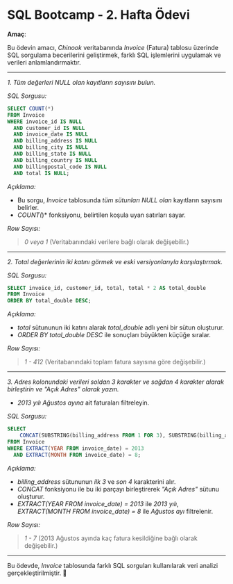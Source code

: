 # SQL Bootcamp - 2. Hafta Ödevi  

**Amaç**:

Bu ödevin amacı, *Chinook* veritabanında *Invoice* (Fatura) tablosu üzerinde SQL sorgulama becerilerini geliştirmek, farklı SQL işlemlerini uygulamak ve verileri anlamlandırmaktır.  

---

*1. Tüm değerleri NULL olan kayıtların sayısını bulun.*  

*SQL Sorgusu:*  
```sql
SELECT COUNT(*) 
FROM Invoice 
WHERE invoice_id IS NULL 
  AND customer_id IS NULL 
  AND invoice_date IS NULL 
  AND billing_address IS NULL 
  AND billing_city IS NULL 
  AND billing_state IS NULL 
  AND billing_country IS NULL 
  AND billingpostal_code IS NULL 
  AND total IS NULL;
```

*Açıklama:*  
- Bu sorgu, *Invoice* tablosunda *tüm sütunları NULL olan* kayıtların sayısını belirler.  
- *COUNT(*)* fonksiyonu, belirtilen koşula uyan satırları sayar.  

*Row Sayısı:*  
> *0 veya 1* (Veritabanındaki verilere bağlı olarak değişebilir.)

---

*2. Total değerlerinin iki katını görmek ve eski versiyonlarıyla karşılaştırmak.*  

*SQL Sorgusu:*  
```sql
SELECT invoice_id, customer_id, total, total * 2 AS total_double
FROM Invoice
ORDER BY total_double DESC;
```

*Açıklama:*  
- *total* sütununun iki katını alarak *total_double* adlı yeni bir sütun oluşturur.  
- *ORDER BY total_double DESC* ile sonuçları büyükten küçüğe sıralar.  

*Row Sayısı:*
> *1 - 412* (Veritabanındaki toplam fatura sayısına göre değişebilir.)

---

*3. Adres kolonundaki verileri soldan 3 karakter ve sağdan 4 karakter alarak birleştirin ve "Açık Adres" olarak yazın.*  

- *2013 yılı Ağustos ayına* ait faturaları filtreleyin.  

*SQL Sorgusu:*  
```sql
SELECT 
    CONCAT(SUBSTRING(billing_address FROM 1 FOR 3), SUBSTRING(billing_address FROM LENGTH(billing_address) - 3 FOR 4)) AS "Açık Adres"
FROM Invoice
WHERE EXTRACT(YEAR FROM invoice_date) = 2013
  AND EXTRACT(MONTH FROM invoice_date) = 8;
```

*Açıklama:*  
- *billing_address* sütununun *ilk 3* ve *son 4* karakterini alır.  
- *CONCAT* fonksiyonu ile bu iki parçayı birleştirerek *"Açık Adres"* sütunu oluşturur.  
- *EXTRACT(YEAR FROM invoice_date) = 2013* ile *2013 yılı*, *EXTRACT(MONTH FROM invoice_date) = 8* ile *Ağustos ayı* filtrelenir.  

*Row Sayısı:*  
> *1 - 7* (2013 Ağustos ayında kaç fatura kesildiğine bağlı olarak değişebilir.)  

---

Bu ödevde, *Invoice* tablosunda farklı SQL sorguları kullanılarak veri analizi gerçekleştirilmiştir. 🚀

